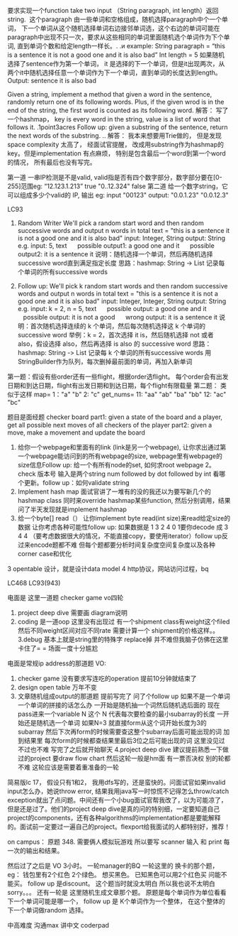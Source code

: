 要求实现一个function take two input （String paragraph, int length）返回 string.  这个paragraph 由一些单词和空格组成，随机选择paragraph中个一个单词， 下一个单词从这个随机选择单词右边接邻单词选，这个右边的单词可能在paragraph中出现不只一次，要求从这些相同的单词里面随机选个单词作为下个单词, 直到单词个数和给定length一样长。. .и
example:
String paragraph = “this is a sentence it is not a good one and it is also bad”
Int length = 5
如果随机选择了sentence作为第一个单词， it 是选择的下一个单词，但是it出现两次，从两个it中随机选择任意一个单词作为下一个单词，直到单词的长度达到length。
Output: sentence it is also bad



Given a string, implement a method that given a word in the sentence, randomly return one of its following words. Plus, if the given wrod is in the end of the string, the first word is counted as
its following word.
解答： 写了一个hashmap， key is every word in the string, value is a list of word that follows it. .1point3acres
Follow up: given a substring of the sentence, return the next words of the substring. ..
解答： 我本来想要用Trie做的， 但是发现 space complexity 太高了， 经面试官提醒， 改成用substring作为hashmap的key。但是implementation 有点麻烦， 特别是包含最后一个word到第一个word的情况， 所有最后也没有写完。

第一道
一串IP检测是不是valid, valid指是否有四个数字部分，数字部分要在[0-255]范围eg:
“12.123.1.213” true
"0..12.324" false
第二道
给一个数字string，它可以组成多少个valid的 IP, 输出
eg:
input
"00123"
output:
"0.0.1.23"
"0.0.12.3"

LC93

1. Random Writer
We'll pick a random start word and then random successive words and output n words in total
text = "this is a sentence it is not a good one and it is also bad"
input: Integer, String
output: String
e.g. input: 5, text
     possible output1: a good one and it
     possible output2: it is a sentence it
说明：随机选择一个单词，然后再随机选择successive word直到满足指定长度
思路：hashmap: String -> List<String> 记录每个单词的所有successive words

2. Follow up:
We'll pick k random start words and then random successive words and output n words in total
text = "this is a sentence it is not a good one and it is also bad"
input: Integer, Integer, String
output: String
e.g. input: k = 2, n = 5, text
     possible output: a good one and it
     possible output: it is not a good
     wrong output: it is a sentence it
说明：首次随机选择连续的 k 个单词，然后每次随机选择这 k 个单词的 successive word
举例：k = 2，首次选择 it is，然后随机选择 not 或者 also，假设选择 also，然后再选择 is also 的 successive word
思路：hashmap: String -‍‌‌‌‌‍‍‍‍‍‌‍‌‍‌‍‌‍‌‌> List<String> 记录每 k 个单词的所有successive words
用StringBuilder作为队列，每次删掉最前面的单词，再加入新单词

第一题：假设有些order还有一些flight，根据order选flight。
每个order会有出发日期和到达日期，flight有出发日期和到达日期，每个flight有限载量
第二题：
类似于这样
map=
1："a" "b"
2: "c"‍‌‌‌‌‍‍‍‍‍‌‍‌‍‌‍‌‍‌‌
get_nums=
11: "aa" "ab" "ba" "bb"
12: "ac" "bc"

题目是面经题 checker board
part1: given a state of the board and a player, get all possible next moves of all checkers of the player
part2: given a move, make a movement and update the board

1. 给你一个webpage和里面有的link (link是另一个webpage), 让你求出通过第一个webpage能访问到的所有webpage的size, webpage里有webpage的size信息Follow up: 给一个有所有node的set, 如何求root webpage
2。check 版本号 输入是两个string num followed by dot followed by int 看哪个更新。follow up：如何validate string
3. Implement hash map 面试官讲了一堆有的没的我还以为要写新几个的hashmap class 同时来override hashmap某些function, 然后分别调用，结果问了半天发现就是implement hashmap
4. 给一个byte[] read（） 让你implement byte read(int size)来read给定size的数据  让你考虑各种可能性follow up: 如果数据是  1 3 2 4 0 1要你decode 成 3 4 4 （要考虑数据很大的情况，不能直接copy，要使用iterator）follow up反过来encode题都不难 但每个题都要分析时间复杂度空间复杂度以及各种corner case和优化

3 opentable 设计，就是设计data model
4 http协议，网站访问过程，bq

LC468 LC93(943)

电面是 这里一道题 checker game
vo四轮
1. project deep dive 需要画 diagram说明
2. coding 是一道oop 这里没有出现过 有一个shipment class有weight这个filed 然后不同weight区间对应不同rate 需要计算一个 shipment的价格这样。。
3.debug  基本上就是string里的特殊字 replace掉 并不难但我脑子仿佛在这里卡住了= = 场面一度十分尴尬

电面是常规ip address的那道题
VO:
1. checker game 没有要求写连吃的operation 提前10分钟就结束了
2. design open table 万年不变
3. 文章随机组成output的那道题 提前写完了 问了个follow up 如果不是一个单词一个单词的拼接的话怎么办 一开始是随机抽一个词然后随机选后面的 现在pass进来一个variable N 这个 N 代表每次要检查的最小subarray的长度 一开始还是随机选一个单词 如果N=3 就直接form从这个词开始长度为3的subarray 然后下次再form的时候需要查这整个subarray后面可能出现的词 加到结果里 每次form的时候都查结果里最后3位之后可能出现的词 这里没见过 不过也不难 写完了之后就开始聊天
4.project deep dive 建议提前熟悉一下做过的project 要draw flow chart 然后这轮一般是hm面 有一票否决权 别的轮都不难 这轮应该是需要着重准备的一轮




简易版lc 17， 假设只有1和2， 我用dfs写的，还是蛮快的。问面试官如果invalid input怎么办，她说throw error, 结果我用java写一时惊慌不记得怎么throw/catch exception就出了点问题。中间还有一个小bug面试官帮我改了，以为可能凉了，但是还是过了。他们的project deep dive是真的问的特别细，一定要知道自己project的components，还有各种algorithms的implementation都是要能解释的。面试前一定要过一遍自己的project。flexport给我面试的人都特别好，推荐！



on campus：
原题 348.  需要俩人模拟玩游戏
所以要写 scanner 输入 和 print 每一次的输出和结果。

然后过了之后是 VO  3小时。
一轮manager的BQ
一轮这里的  换卡的那个题，   eg：  钱包里有2个红色 2个绿色。      想买黑色。   已知黑色可以用2个红色买   问能不能买。   follow up 是discount。   这个题当时就没太明白 所以我也说不太明白 sorry。。。
还有一轮是 这里随机生成文章那个题。  原题是每个单词作为单位看看下一个单词可能是哪一个，  follow up 是 K个单词作为一个整体， 在这个整体的下一个单词做random 选择。



中高难度
沟通max
讲中文
coderpad




